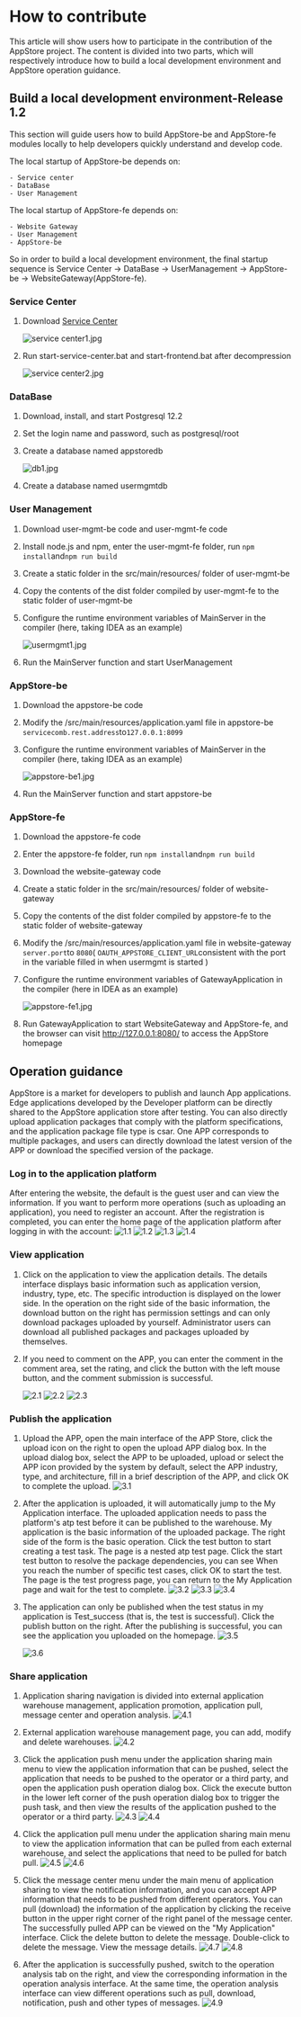 # How to contribute

This article will show users how to participate in the contribution of the AppStore project. The content is divided into two parts, which will respectively introduce how to build a local development environment and AppStore operation guidance.

## Build a local development environment-Release 1.2

This section will guide users how to build AppStore-be and AppStore-fe modules locally to help developers quickly understand and develop code.

The local startup of AppStore-be depends on:
```
- Service center
- DataBase
- User Management
```
The local startup of AppStore-fe depends on:
```
- Website Gateway
- User Management
- AppStore-be
```
So in order to build a local development environment, the final startup sequence is Service Center -> DataBase -> UserManagement -> AppStore-be -> WebsiteGateway(AppStore-fe).

### Service Center

1. Download [Service Center](http://servicecomb.apache.org/cn/release/service-center-downloads/)

   ![](/uploads/images/2020/0908/153700_b069cf5f_7625245.jpeg "service center1.jpg")

2. Run start-service-center.bat and start-frontend.bat after decompression

   ![](/uploads/images/2021/cor2020/153735_4dafd335_7625245.jpeg "service center2.jpg")

### DataBase

1. Download, install, and start Postgresql 12.2

2. Set the login name and password, such as postgresql/root

3. Create a database named appstoredb

   ![](/uploads/images/2021/cor2020/153833_89c54e53_7625245.jpeg "db1.jpg")

4. Create a database named usermgmtdb

### User Management

1. Download user-mgmt-be code and user-mgmt-fe code

2. Install node.js and npm, enter the user-mgmt-fe folder, run `npm install`and`npm run build`

3. Create a static folder in the src/main/resources/ folder of user-mgmt-be

4. Copy the contents of the dist folder compiled by user-mgmt-fe to the static folder of user-mgmt-be

5. Configure the runtime environment variables of MainServer in the compiler (here, taking IDEA as an example)

   ![](/uploads/images/2021/cor2020/154011_896d887f_7625245.jpeg "usermgmt1.jpg")

6. Run the MainServer function and start UserManagement

### AppStore-be

1. Download the appstore-be code

2. Modify the /src/main/resources/application.yaml file in appstore-be `servicecomb.rest.address`to`127.0.0.1:8099`

3. Configure the runtime environment variables of MainServer in the compiler (here, taking IDEA as an example)

   ![](/uploads/images/2021/cor2020/154023_9c49d20c_7625245.jpeg "appstore-be1.jpg")

4. Run the MainServer function and start appstore-be

### AppStore-fe

1. Download the appstore-fe code

2. Enter the appstore-fe folder, run `npm install`and`npm run build`

3. Download the website-gateway code

4. Create a static folder in the src/main/resources/ folder of website-gateway

5. Copy the contents of the dist folder compiled by appstore-fe to the static folder of website-gateway

6. Modify the /src/main/resources/application.yaml file in website-gateway `server.port`to `8080`( `OAUTH_APPSTORE_CLIENT_URL`consistent with the port in the variable filled in when usermgmt is started )

7. Configure the runtime environment variables of GatewayApplication in the compiler (here in IDEA as an example)

   ![](/uploads/images/2021/cor2020/154035_12e727fc_7625245.jpeg "appstore-fe1.jpg")

8. Run GatewayApplication to start WebsiteGateway and AppStore-fe, and the browser can visit http://127.0.0.1:8080/ to access the AppStore homepage

##  Operation guidance

AppStore is a market for developers to publish and launch App applications. Edge applications developed by the Developer platform can be directly shared to the AppStore application store after testing. You can also directly upload application packages that comply with the platform specifications, and the application package file type is csar. One APP corresponds to multiple packages, and users can directly download the latest version of the APP or download the specified version of the package.

###  Log in to the application platform

After entering the website, the default is the guest user and can view the information. If you want to perform more operations (such as uploading an application), you need to register an account. After the registration is completed, you can enter the home page of the application platform after logging in with the account:
![](/uploads/images/2021/appstore/guest_en.png "1.1")
![](/uploads/images/2021/appstore/register_user_en.png "1.2")
![](/uploads/images/2021/appstore/login_en.png "1.3")
![](/uploads/images/2021/appstore/login_appstore_en.png "1.4")

###  View application

1. Click on the application to view the application details. The details interface displays basic information such as application version, industry, type, etc. The specific introduction is displayed on the lower side. In the operation on the right side of the basic information, the download button on the right has permission settings and can only download packages uploaded by yourself. Administrator users can download all published packages and packages uploaded by themselves.

2. If you need to comment on the APP, you can enter the comment in the comment area, set the rating, and click the button with the left mouse button, and the comment submission is successful.

   ![](/uploads/images/2021/appstore/app_detail_en.png "2.1")
   ![](/uploads/images/2021/appstore/comment_en.png "2.2")
   ![](/uploads/images/2021/appstore/comments_en.png "2.3")

###  Publish the application

1. Upload the APP, open the main interface of the APP Store, click the upload icon on the right to open the upload APP dialog box. In the upload dialog box, select the APP to be uploaded, upload or select the APP icon provided by the system by default, select the APP industry, type, and architecture, fill in a brief description of the APP, and click OK to complete the upload.
   ![](/uploads/images/2021/appstore/upload_en.png "3.1")

2. After the application is uploaded, it will automatically jump to the My Application interface. The uploaded application needs to pass the platform's atp test before it can be published to the warehouse. My application is the basic information of the uploaded package. The right side of the form is the basic operation. Click the test button to start creating a test task. The page is a nested atp test page. Click the start test button to resolve the package dependencies, you can see When you reach the number of specific test cases, click OK to start the test. The page is the test progress page, you can return to the My Application page and wait for the test to complete.
   ![](/uploads/images/2021/appstore/totest_en.png "3.2")
   ![](/uploads/images/2021/appstore/test_task_en.png "3.3")
   ![](/uploads/images/2021/appstore/test_success_en.png "3.4")

3. The application can only be published when the test status in my application is Test_success (that is, the test is successful). Click the publish button on the right. After the publishing is successful, you can see the application you uploaded on the homepage.
   ![](/uploads/images/2021/appstore/topublish_en.png "3.5")

   ![](/uploads/images/2021/appstore/published_en.png "3.6")

###  Share application

1. Application sharing navigation is divided into external application warehouse management, application promotion, application pull, message center and operation analysis.
   ![](/uploads/images/2021/appstore/app_share_en.png "4.1")

2. External application warehouse management page, you can add, modify and delete warehouses.
   ![](/uploads/images/2021/appstore/third_appstores_en.png "4.2")

3. Click the application push menu under the application sharing main menu to view the application information that can be pushed, select the application that needs to be pushed to the operator or a third party, and open the application push operation dialog box. Click the execute button in the lower left corner of the push operation dialog box to trigger the push task, and then view the results of the application pushed to the operator or a third party.
   ![](/uploads/images/2021/appstore/topush_en.png "4.3")
   ![](/uploads/images/2021/appstore/pushed_en.png "4.4")

4. Click the application pull menu under the application sharing main menu to view the application information that can be pulled from each external warehouse, and select the applications that need to be pulled for batch pull.
   ![](/uploads/images/2021/appstore/topull_en.png "4.5")
   ![](/uploads/images/2021/appstore/pulled_en.png "4.6")

5. Click the message center menu under the main menu of application sharing to view the notification information, and you can accept APP information that needs to be pushed from different operators. You can pull (download) the information of the application by clicking the receive button in the upper right corner of the right panel of the message center. The successfully pulled APP can be viewed on the "My Application" interface. Click the delete button to delete the message. Double-click to delete the message. View the message details.
   ![](/uploads/images/2021/appstore/messages_en.png "4.7")
   ![](/uploads/images/2021/appstore/message_detail_en.png "4.8")

6. After the application is successfully pushed, switch to the operation analysis tab on the right, and view the corresponding information in the operation analysis interface. At the same time, the operation analysis interface can view different operations such as pull, download, notification, push and other types of messages.
   ![](/uploads/images/2021/appstore/operations_en.png "4.9")

